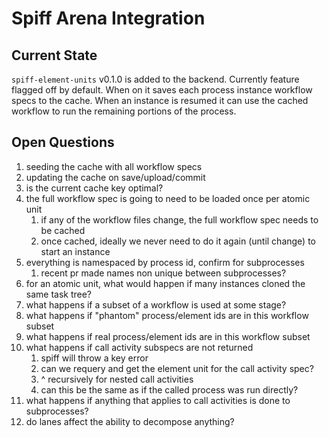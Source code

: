 # Spiff Arena Integration

## Current State

`spiff-element-units` v0.1.0 is added to the backend. Currently feature flagged off by default.
When on it saves each process instance workflow specs to the cache. When an instance is resumed
it can use the cached workflow to run the remaining portions of the process.

## Open Questions

1. seeding the cache with all workflow specs
1. updating the cache on save/upload/commit
1. is the current cache key optimal?
1. the full workflow spec is going to need to be loaded once per atomic unit
   1. if any of the workflow files change, the full workflow spec needs to be cached
   1. once cached, ideally we never need to do it again (until change) to start an instance
1. everything is namespaced by process id, confirm for subprocesses
   1. recent pr made names non unique between subprocesses?
1. for an atomic unit, what would happen if many instances cloned the same task tree?
1. what happens if a subset of a workflow is used at some stage?
1. what happens if "phantom" process/element ids are in this workflow subset
1. what happens if real process/element ids are in this workflow subset
1. what happens if call activity subspecs are not returned
   1. spiff will throw a key error
   1. can we requery and get the element unit for the call activity spec?
   1. ^ recursively for nested call activities
   1. can this be the same as if the called process was run directly?
1. what happens if anything that applies to call activities is done to subprocesses?
1. do lanes affect the ability to decompose anything?